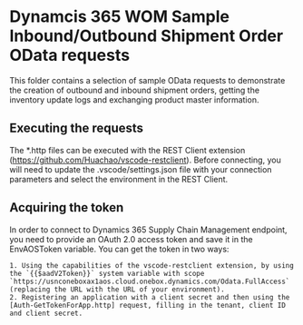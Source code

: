 # Dynamcis 365 WOM Sample Inbound/Outbound Shipment Order OData requests

This folder contains a selection of sample OData requests to demonstrate the creation of outbound and inbound shipment orders, getting the inventory update logs and exchanging product master information.

## Executing the requests

The *.http files can be executed with the REST Client extension (https://github.com/Huachao/vscode-restclient). Before connecting, you will need to update the .vscode/settings.json file with your connection parameters and select the environment in the REST Client.

## Acquiring the token

In order to connect to Dynamics 365 Supply Chain Management endpoint, you need to provide an OAuth 2.0 access token and save it in the EnvAOSToken variable. You can get the token in two ways:

    1. Using the capabilities of the vscode-restclient extension, by using the `{{$aadV2Token}}` system variable with scope `https://usnconeboxax1aos.cloud.onebox.dynamics.com/Odata.FullAccess` (replacing the URL with the URL of your environment).
    2. Registering an application with a client secret and then using the [Auth-GetTokenForApp.http] request, filling in the tenant, client ID and client secret.